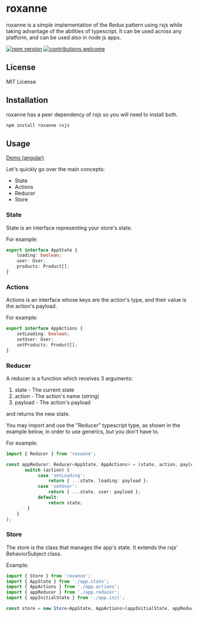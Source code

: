 # roxanne

roxanne is a simple implementation of the Redux pattern using rxjs while taking advantage of the abilities of typescript. It can be used across any platform, and can be used also in node js apps.

[![npm version](https://badge.fury.io/js/roxanne.svg)](https://badge.fury.io/js/roxanne)
[![contributions welcome](https://img.shields.io/badge/contributions-welcome-brightgreen.svg?style=flat)](https://github.com/ophirbushi/roxanne/issues)

## License

MIT License

## Installation

roxanne has a peer dependency of rxjs so you will need to install both.

```sh
npm install roxanne rxjs
```

## Usage

[Demo (angular)](https://stackblitz.com/edit/angular-d9e5bq?file=src%2Fapp%2Fapp.module.ts)

Let's quickly go over the main concepts: 

* State
* Actions
* Reducer
* Store

### State 

State is an interface representing your store's state.

For example: 

```ts
export interface AppState {
    loading: boolean;
    user: User;
    products: Product[];
}
```

### Actions

Actions is an interface whose keys are the action's type, and their value is the action's payload.

For example:

```ts
export interface AppActions {
    setLoading: boolean;
    setUser: User;
    setProducts: Product[];
}
```

### Reducer

A reducer is a function which receives 3 arguments:

1. state - The current state
2. action - The action's name (string)  
3. payload - The action's payload
 
and returns the new state.

You may import and use the "Reducer" typescript type, as shown in the example below, in order to use generics, but you don't have to.

For example:

```ts
import { Reducer } from 'roxanne';

const appReducer: Reducer<AppState, AppActions> = (state, action, payload) => {
       switch (action) {
            case 'setLoading':
                return { ...state, loading: payload };
            case 'setUser':
                return { ...state, user: payload };
            default:    
                return state;
        }
    }
);
```

### Store

The store is the class that manages the app's state. It extends the rxjs' BehaviorSubject class.

Example:

```ts
import { Store } from 'roxanne';
import { AppState } from './app.state';
import { AppActions } from './app.actions';
import { appReducer } from './app.reducer';
import { appInitialState } from './app.init';

const store = new Store<AppState, AppActions>(appInitialState, appReducer);
```
